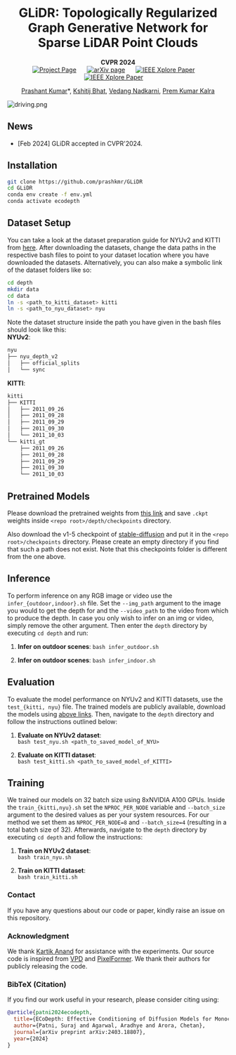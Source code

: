<div align="center">
<h1>GLiDR: Topologically Regularized Graph Generative Network for Sparse LiDAR Point Clouds</h1>

**CVPR 2024**  
<a href='https://kshitijbhat.github.io/glidr/' style="margin-right: 20px;"><img src='https://img.shields.io/badge/Project Page-GLiDR-darkgreen' alt='Project Page'></a>
<a href="https://arxiv.org/abs/2312.00068" style="margin-right: 20px;"><img src='https://img.shields.io/badge/Paper-arXiv-maroon' alt='arXiv page'></a>
<a href="https://arxiv.org/abs/2312.00068" style="margin-right: 20px;"><img src='https://img.shields.io/badge/Paper-CvF-blue' alt='IEEE Xplore Paper'></a>
<a href="https://arxiv.org/abs/2312.00068" style="margin-right: 20px;"><img src='https://img.shields.io/badge/Supplementary-CvF-blue' alt='IEEE Xplore Paper'></a>

[Prashant Kumar](https://prashkmr.github.io)\*,
[Kshitij Bhat](https://prashkmr.github.io),
[Vedang Nadkarni](https://scholar.google.com/citations?user=seg1E8AAAAAJ&hl=en),
[Prem Kumar Kalra](https://www.cse.iitd.ac.in/~pkalra/)<br/>

</div>

![driving.png](assets/driving.png)



## News
- [Feb 2024] GLiDR accepted in CVPR'2024.


## Installation

``` bash
git clone https://github.com/prashkmr/GLiDR
cd GLiDR
conda env create -f env.yml
conda activate ecodepth
```
## Dataset Setup
You can take a look at the dataset preparation guide for NYUv2 and KITTI from [here](https://github.com/cleinc/bts). After downloading the datasets, change the data paths in the respective bash files to point to your dataset location where you have downloaded the datasets. Alternatively, you can also make a symbolic link of the dataset folders like so:
``` bash
cd depth
mkdir data
cd data
ln -s <path_to_kitti_dataset> kitti
ln -s <path_to_nyu_dataset> nyu
```
Note the dataset structure inside the path you have given in the bash files should look like this:  
**NYUv2**: 
``` bash
nyu
├── nyu_depth_v2
│   ├── official_splits
│   └── sync
```
**KITTI**: 
``` bash
kitti
├── KITTI
│   ├── 2011_09_26
│   ├── 2011_09_28
│   ├── 2011_09_29
│   ├── 2011_09_30
│   └── 2011_10_03
└── kitti_gt
    ├── 2011_09_26
    ├── 2011_09_28
    ├── 2011_09_29
    ├── 2011_09_30
    └── 2011_10_03
```

## Pretrained Models

Please download the pretrained weights from [this link](https://drive.google.com/drive/folders/1BVWLrdHw0bfsuzzL62S7xpWmmqgvysxd?usp=sharing) and save `.ckpt` weights inside `<repo root>/depth/checkpoints` directory.

Also download the v1-5 checkpoint of [stable-diffusion](https://github.com/runwayml/stable-diffusion) and put it in the `<repo root>/checkpoints` directory. Please create an empty directory if you find that such a path does not exist. Note that this checkpoints folder is different from the one above. 

## Inference

To perform inference on any RGB image or video use the `infer_{outdoor,indoor}.sh` file. Set the `--img_path` argument to the image you would to get the depth for and the `--video_path` to the video from which to produce the depth. In case you only wish to infer on an img or video, simply remove the other argument. Then enter the `depth` directory by executing `cd depth` and run:

1. **Infer on outdoor scenes**:
`bash infer_outdoor.sh`

2. **Infer on outdoor scenes**:
`bash infer_indoor.sh`

## Evaluation
To evaluate the model performance on NYUv2 and KITTI datasets, use the `test_{kitti, nyu}` file. The trained models are publicly available, download the models using [above links](#pretrained-models). Then, navigate to the `depth` directory and follow the instructions outlined below:

1. **Evaluate on NYUv2 dataset**:  
`bash test_nyu.sh <path_to_saved_model_of_NYU>`  

2. **Evaluate on KITTI dataset**:  
`bash test_kitti.sh <path_to_saved_model_of_KITTI>`

## Training 
We trained our models on 32 batch size using 8xNVIDIA A100 GPUs. Inside the `train_{kitti,nyu}.sh` set the `NPROC_PER_NODE` variable and `--batch_size` argument to the desired values as per your system resources. For our method we set them as `NPROC_PER_NODE=8` and `--batch_size=4` (resulting in a total batch size of 32). Afterwards, navigate to the `depth` directory by executing `cd depth` and follow the instructions:

1. **Train on NYUv2 dataset**:  
`bash train_nyu.sh`  

1. **Train on KITTI dataset**:  
`bash train_kitti.sh`

### Contact
If you have any questions about our code or paper, kindly raise an issue on this repository.

### Acknowledgment
We thank [Kartik Anand](https://github.com/k-styles) for assistance with the experiments. 
Our source code is inspired from [VPD](https://github.com/wl-zhao/VPD) and [PixelFormer](https://github.com/ashutosh1807/PixelFormer). We thank their authors for publicly releasing the code.

### BibTeX (Citation)
If you find our work useful in your research, please consider citing using:
``` bibtex
@article{patni2024ecodepth,
  title={ECoDepth: Effective Conditioning of Diffusion Models for Monocular Depth Estimation},
  author={Patni, Suraj and Agarwal, Aradhye and Arora, Chetan},
  journal={arXiv preprint arXiv:2403.18807},
  year={2024}
}
```
